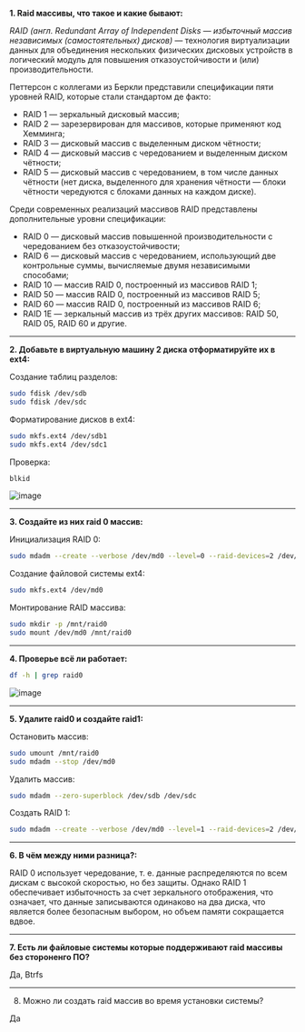 **1. Raid массивы, что такое и какие бывают:**

*RAID (англ. Redundant Array of Independent Disks — избыточный массив независимых (самостоятельных) дисков)* — технология виртуализации данных для объединения нескольких физических дисковых устройств в логический модуль для повышения отказоустойчивости и (или) производительности.

Петтерсон с коллегами из Беркли представили спецификации пяти уровней RAID, которые стали стандартом де факто:

- RAID 1 — зеркальный дисковый массив;
- RAID 2 — зарезервирован для массивов, которые применяют код Хемминга;
- RAID 3 — дисковый массив с выделенным диском чётности;
- RAID 4 — дисковый массив с чередованием и выделенным диском чётности;
- RAID 5 — дисковый массив с чередованием, в том числе данных чётности (нет диска, выделенного для хранения чётности — блоки чётности чередуются с блоками данных на каждом диске).

Среди современных реализаций массивов RAID представлены дополнительные уровни спецификации:

- RAID 0 — дисковый массив повышенной производительности с чередованием без отказоустойчивости;
- RAID 6 — дисковый массив с чередованием, использующий две контрольные суммы, вычисляемые двумя независимыми способами;
- RAID 10 — массив RAID 0, построенный из массивов RAID 1;
- RAID 50 — массив RAID 0, построенный из массивов RAID 5;
- RAID 60 — массив RAID 0, построенный из массивов RAID 6;
- RAID 1E — зеркальный массив из трёх других массивов: RAID 50, RAID 05, RAID 60 и другие.

---

**2. Добавьте в виртуальную машину 2 диска отформатируйте их в ext4:**

Создание таблиц разделов:

```bash
sudo fdisk /dev/sdb
sudo fdisk /dev/sdc
```

Форматирование дисков в ext4:

```bash
sudo mkfs.ext4 /dev/sdb1
sudo mkfs.ext4 /dev/sdc1
```

Проверка:

```bash
blkid
```

![image](https://github.com/user-attachments/assets/e6bc77ba-8efe-4a68-9b8b-683220a85761)


---

**3. Создайте из них raid 0 массив:**

Инициализация RAID 0:

```bash
sudo mdadm --create --verbose /dev/md0 --level=0 --raid-devices=2 /dev/sdb /dev/sdc
```

Создание файловой системы ext4:

```bash
sudo mkfs.ext4 /dev/md0
```

Монтирование RAID массива:

```bash
sudo mkdir -p /mnt/raid0
sudo mount /dev/md0 /mnt/raid0
```

---

**4. Проверье всё ли работает:**

```bash
df -h | grep raid0
```

![image](https://github.com/user-attachments/assets/adbead27-fedd-4f4a-b728-e6825eaf8c82)


---

**5. Удалите raid0 и создайте raid1:**

Остановить массив:

```bash
sudo umount /mnt/raid0
sudo mdadm --stop /dev/md0
```

Удалить массив:

```bash
sudo mdadm --zero-superblock /dev/sdb /dev/sdc
```

Создать RAID 1:

```bash
sudo mdadm --create --verbose /dev/md0 --level=1 --raid-devices=2 /dev/sdb /dev/sdc
```

---

**6. В чём между ними разница?:**

RAID 0 использует чередование, т. е. данные распределяются по всем дискам с высокой скоростью, но без защиты. Однако RAID 1 обеспечивает избыточность за счет зеркального отображения, что означает, что данные записываются одинаково на два диска, что является более безопасным выбором, но объем памяти сокращается вдвое.


---

**7. Есть ли файловые системы которые поддерживают raid массивы без стороненго ПО?**

Да, Btrfs

---

8. Можно ли создать raid массив во время установки системы?

Да

